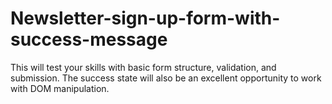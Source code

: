 # Newsletter-sign-up-form-with-success-message
This will test your skills with basic form structure, validation, and submission. The success state will also be an excellent opportunity to work with DOM manipulation.
